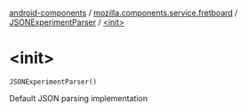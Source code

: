 [android-components](../../index.md) / [mozilla.components.service.fretboard](../index.md) / [JSONExperimentParser](index.md) / [&lt;init&gt;](./-init-.md)

# &lt;init&gt;

`JSONExperimentParser()`

Default JSON parsing implementation

